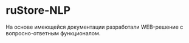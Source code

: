 # ruStore-NLP
На основе имеющейся документации разработали WEB-решение с вопросно-ответным функционалом. 
